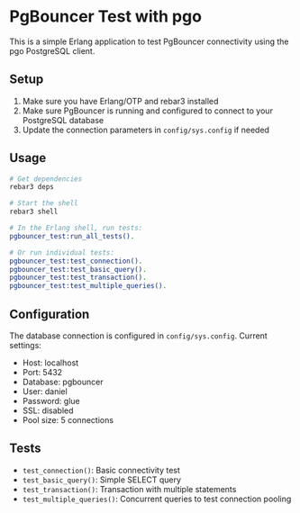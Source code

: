 # PgBouncer Test with pgo

This is a simple Erlang application to test PgBouncer connectivity using the pgo PostgreSQL client.

## Setup

1. Make sure you have Erlang/OTP and rebar3 installed
2. Make sure PgBouncer is running and configured to connect to your PostgreSQL database
3. Update the connection parameters in `config/sys.config` if needed

## Usage

```bash
# Get dependencies
rebar3 deps

# Start the shell
rebar3 shell

# In the Erlang shell, run tests:
pgbouncer_test:run_all_tests().

# Or run individual tests:
pgbouncer_test:test_connection().
pgbouncer_test:test_basic_query().
pgbouncer_test:test_transaction().
pgbouncer_test:test_multiple_queries().
```

## Configuration

The database connection is configured in `config/sys.config`. Current settings:
- Host: localhost
- Port: 5432
- Database: pgbouncer
- User: daniel
- Password: glue
- SSL: disabled
- Pool size: 5 connections

## Tests

- `test_connection()`: Basic connectivity test
- `test_basic_query()`: Simple SELECT query
- `test_transaction()`: Transaction with multiple statements
- `test_multiple_queries()`: Concurrent queries to test connection pooling
